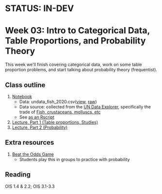 # STATUS: IN-DEV

# Week 03: Intro to Categorical Data, Table Proportions, and Probability Theory

This week we'll finish covering categorical data, work on some table proportion problems, and start talking about probability theory (frequentist).

## Class outline

 1. [Notebook](prep_notebook_fishData_redo_week03.ipynb)
    * Data:  undata\_fish\_2020.csv([view](../week02/undata_fish_2020.csv), [raw](https://raw.githubusercontent.com/jnaiman/is542_spring2020/master/week02/undata_fish_2020.csv))
	* Data source: collected from the [UN Data Explorer](http://data.un.org/Explorer.aspx), specifically the trade of [Fish, crustaceans, molluscs, etc](http://data.un.org/Data.aspx?d=ComTrade&f=_l1Code%3a4)
	* See [as an Rscript](Rscripts/prep_notes_fishData_week03_part1.R)
 1. [Lecture, Part 1 (Table proportions, Studies)](lecture3_f2020_toupload_p1.pdf)
 1. [Lecture, Part 2 (Probability)](lecture3_f2019_toupload_probablity_p2.pdf)
 
## Extra resources

 1. [Beat the Odds Game](http://d3tt741pwxqwm0.cloudfront.net/WGBH/mgbh/mgbh_int_beatodds/index.html)
    * Students play this in groups to practice with probability 
	
## Reading

OIS 1.4 & 2.2; OIS 3.1-3.3

